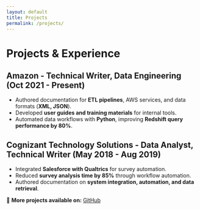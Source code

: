```yaml
---
layout: default
title: Projects
permalink: /projects/
---
```


# Projects & Experience  

## **Amazon - Technical Writer, Data Engineering (Oct 2021 - Present)**  
- Authored documentation for **ETL pipelines**, AWS services, and data formats (**XML, JSON**).  
- Developed **user guides and training materials** for internal tools.  
- Automated data workflows with **Python**, improving **Redshift query performance by 80%**.  

## **Cognizant Technology Solutions - Data Analyst, Technical Writer (May 2018 - Aug 2019)**  
- Integrated **Salesforce with Qualtrics** for survey automation.  
- Reduced **survey analysis time by 85%** through workflow automation.  
- Authored documentation on **system integration, automation, and data retrieval**.  

📂 **More projects available on:** [GitHub](https://github.com/mekandru)  
